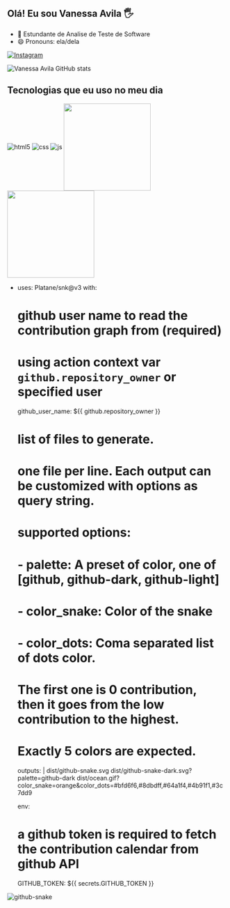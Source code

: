 ## Olá! Eu sou Vanessa Avila 🖐️
- 🤔 Estundante de Analise de Teste de Software 
- 😄 Pronouns: ela/dela

 
 
[![Instagram](https://img.shields.io/badge/Instagram-E4405F?style=for-the-badge&logo=instagram&logoColor=white)](https://instagram.com/_sousa97_)
 
![Vanessa Avila GitHub stats](https://github-readme-stats.vercel.app/api?username=ProjetoAuroraBoreal&show_icons=true&theme=dracula&count_private=true)

## Tecnologias que eu uso no meu dia

<div style="display: inline_block">
  <img align="center" alt="html5" src="https://img.shields.io/badge/HTML5-E34F26?style=for-the-badge&logo=html5&logoColor=white" />
  <img align="center" alt="css" src="https://img.shields.io/badge/CSS3-1572B6?style=for-the-badge&logo=css3&logoColor=white" />
  <img align="center" alt="js" src="https://img.shields.io/badge/JavaScript-F7DF1E?style=for-the-badge&logo=javascript&logoColor=black" />


<a href="https://github.com/ProjetoAuroraBoreal/github-readme-stats">
  <img height=200 align="center" src="https://github-readme-stats.vercel.app/api?username=ProjetoAuroraBoreal" />
</a>
<a href="https://github.com/ProjetoAuroraBoreal/convoychat">
  <img height=200 align="center" src="https://github-readme-stats.vercel.app/api/top-langs?username=ProjetoAuroraBoreal&layout=compact&langs_count=8&card_width=320" />
</a>

- uses: Platane/snk@v3
  with:
    # github user name to read the contribution graph from (**required**)
    # using action context var `github.repository_owner` or specified user
    github_user_name: ${{ github.repository_owner }}

    # list of files to generate.
    # one file per line. Each output can be customized with options as query string.
    #
    #  supported options:
    #  - palette:     A preset of color, one of [github, github-dark, github-light]
    #  - color_snake: Color of the snake
    #  - color_dots:  Coma separated list of dots color.
    #                 The first one is 0 contribution, then it goes from the low contribution to the highest.
    #                 Exactly 5 colors are expected.
    outputs: |
      dist/github-snake.svg
      dist/github-snake-dark.svg?palette=github-dark
      dist/ocean.gif?color_snake=orange&color_dots=#bfd6f6,#8dbdff,#64a1f4,#4b91f1,#3c7dd9

  env:
    # a github token is required to fetch the contribution calendar from github API
    GITHUB_TOKEN: ${{ secrets.GITHUB_TOKEN }}
<picture>
  <source media="(prefers-color-scheme: dark)" srcset="github-snake-dark.svg" />
  <source media="(prefers-color-scheme: light)" srcset="github-snake.svg" />
  <img alt="github-snake" src="github-snake.svg" />
</picture>

</div>



<br/>


<!--
**ProjetoAuroraBoreal/ProjetoAuroraBoreal** is a ✨ _special_ ✨ repository because its `README.md` (this file) appears on your GitHub profile.

Here are some ideas to get you started:

- 🔭 I’m currently working on ...
- 🌱 I’m currently learning ...
- 👯 I’m looking to collaborate on ...
- 🤔 I’m looking for help with ...
- 💬 Ask me about ...
- 📫 How to reach me: ...
- 😄 Pronouns: ...
- ⚡ Fun fact: ...

  <img align="center" alt="ts" src="https://img.shields.io/badge/TypeScript-007ACC?style=for-the-badge&logo=typescript&logoColor=white" />
  <img align="center" alt="react" src="https://img.shields.io/badge/React-20232A?style=for-the-badge&logo=react&logoColor=61DAFB" />
  <img align="center" alt="nodejs" src="https://img.shields.io/badge/Node.js-43853D?style=for-the-badge&logo=node.js&logoColor=white" />
-->


